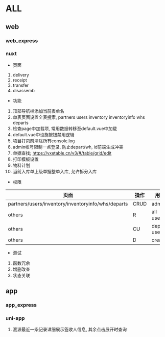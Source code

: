 # ALL

## web

### web_express

### nuxt

- 页面

1. delivery
2. receipt
3. transfer
4. disassemb

- 功能

1. 顶部导航栏添加当前表单名
2. 单表页面设置全表搜索, partners users inventory inventoryinfo whs departs
3. 检查page中加载项, 常用数据转移至default.vue中加载
4. default.vue中设施按钮禁用逻辑
5. 项目打包前清除所有console.log
6. admin帐号限制一点登录, 防止depart/wh, id前端生成冲突
7. 单据查找; <https://vxetable.cn/v3/#/table/grid/edit>
8. 打印模板设置
9. 物料计划
10. 当前入库单上级单据整单入库, 允许拆分入库

- 权限

| 页面    | 操作       | 用户       |
| ------- | --------- | ---------- |
| partners/users/inventory/inventoryinfo/whs/departs     | CRUD  | admin |
| others     | R  | all users |
| others     | CU  | depart users |
| others     | D  | creator |

- 测试

1. 函数冗余
2. 增删改查
3. 状态关联

## app

### app_express

### uni-app

1. 溯源最近一条记录详细展示签收人信息, 其余点击展开时查询
